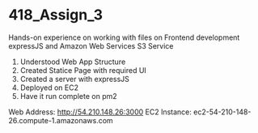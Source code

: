 # 418_Assign_3

Hands-on experience on working with files on Frontend development expressJS and Amazon Web Services S3 Service

1. Understood Web App Structure
2. Created Statice Page with required UI
3. Created a server with expressJS
4. Deployed on EC2
5. Have it run complete on pm2

Web Address: http://54.210.148.26:3000
EC2 Instance: ec2-54-210-148-26.compute-1.amazonaws.com
